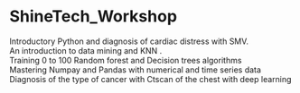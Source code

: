 # ShineTech_Workshop<br>
 Introductory Python and diagnosis of cardiac distress with SMV.<br>
 An introduction to data mining and KNN .<br>
 Training 0 to 100 Random forest and Decision trees algorithms<br>
 Mastering Numpay and Pandas with numerical and time series data<br>
 Diagnosis of the type of cancer with Ctscan of the chest with deep learning<br>
